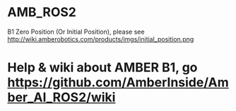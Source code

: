 # AMB_ROS2

B1 Zero Position (Or Initial Position), please see http://wiki.amberobotics.com/products/imgs/initial_position.png

# Help & wiki about AMBER B1, go https://github.com/AmberInside/Amber_AI_ROS2/wiki
